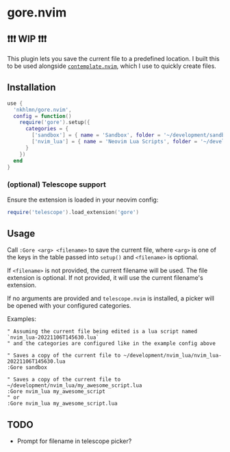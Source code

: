 # gore.nvim

## :exclamation::exclamation::exclamation: WIP :exclamation::exclamation::exclamation:

This plugin lets you save the current file to a predefined location. I built this to be used alongside [`contemplate.nvim`](https://github.com/nkhlmn/contemplate.nvim), which I use to quickly create files.

## Installation

```lua
use { 
  'nkhlmn/gore.nvim',
  config = function() 
    require('gore').setup({
      categories = {
        ['sandbox'] = { name = 'Sandbox', folder = '~/development/sandbox' },
        ['nvim_lua'] = { name = 'Neovim Lua Scripts', folder = '~/development/nvim_lua' },
      }
    })
  end
}
```

### (optional) Telescope support

Ensure the extension is loaded in your neovim config:
```lua
require('telescope').load_extension('gore')
```

## Usage

Call `:Gore <arg> <filename>` to save the current file, where `<arg>` is one of the keys in the table passed into `setup()` and `<filename>` is optional.

If `<filename>` is not provided, the current filename will be used. The file extension is optional. If not provided, it will use the current filename's extension.

If no arguments are provided and `telescope.nvim` is installed, a picker will be opened with your configured categories.

Examples:
```vim
" Assuming the current file being edited is a lua script named `nvim_lua-20221106T145630.lua`
" and the categories are configured like in the example config above

" Saves a copy of the current file to ~/development/nvim_lua/nvim_lua-20221106T145630.lua
:Gore sandbox

" Saves a copy of the current file to ~/development/nvim_lua/my_awesome_script.lua
:Gore nvim_lua my_awesome_script
" or
:Gore nvim_lua my_awesome_script.lua
```

## TODO

- Prompt for filename in telescope picker?
